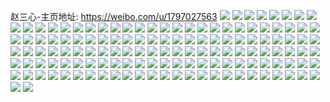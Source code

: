 赵三心-主页地址: https://weibo.com/u/1797027563 
![](https://wx4.sinaimg.cn/mw2000/6b1c76ebgy1h98e5v0oztj20n00uxq4s.jpg) 
![](https://wx4.sinaimg.cn/mw2000/6b1c76ebgy1h98e5vah06j20n00e7my5.jpg) 
![](https://wx4.sinaimg.cn/mw2000/6b1c76ebgy1h962s08ogdj235s2jt1l1.jpg) 
![](https://wx4.sinaimg.cn/mw2000/6b1c76ebgy1h962s4jggzj235s2q17wl.jpg) 
![](https://wx4.sinaimg.cn/mw2000/6b1c76ebgy1h962rwy3hmj235s2vy4qt.jpg) 
![](https://wx4.sinaimg.cn/mw2000/6b1c76ebgy1h95tdqcggtj228f28f1kx.jpg) 
![](https://wx4.sinaimg.cn/mw2000/6b1c76ebgy1h95tdp68mhj22c02c07wh.jpg) 
![](https://wx4.sinaimg.cn/mw2000/6b1c76ebgy1h9b4v3dsxpj237k37knph.jpg) 
![](https://wx4.sinaimg.cn/mw2000/6b1c76ebgy1h9b4uv1556j219i1ookfi.jpg) 
![](https://wx4.sinaimg.cn/mw2000/6b1c76ebgy1h9b4v5jnrtj226q2wz1kx.jpg) 
![](https://wx4.sinaimg.cn/mw2000/6b1c76ebgy1h9b4v6is9yj220j2d5dxn.jpg) 
![](https://wx4.sinaimg.cn/mw2000/6b1c76ebgy1h9b4vdxvpcj237k37k1l2.jpg) 
![](https://wx4.sinaimg.cn/mw2000/6b1c76ebgy1h8h4u3gzuyj20n013jgpv.jpg) 
![](https://wx4.sinaimg.cn/mw2000/6b1c76ebgy1h896yx2n1dj20mz0lu426.jpg) 
![](https://wx4.sinaimg.cn/mw2000/6b1c76ebgy1h7udud3g09j22c03407wi.jpg) 
![](https://wx4.sinaimg.cn/mw2000/6b1c76ebgy1h7tgm9od6hj21o0280hdt.jpg) 
![](https://wx4.sinaimg.cn/mw2000/6b1c76ebgy1h7tg7keiuqj21o0280npd.jpg) 
![](https://wx4.sinaimg.cn/mw2000/6b1c76ebgy1h7td1d4du6j21db21zhdt.jpg) 
![](https://wx4.sinaimg.cn/mw2000/6b1c76ebgy1h7td1hkl4fj237k4tcu15.jpg) 
![](https://wx4.sinaimg.cn/mw2000/6b1c76ebgy1h7td1lmrrvj22y74fanpk.jpg) 
![](https://wx4.sinaimg.cn/mw2000/6b1c76ebgy1h7td1sjwl2j237k4tc7wq.jpg) 
![](https://wx4.sinaimg.cn/mw2000/6b1c76ebgy1h7td1u5a7oj223t23ue82.jpg) 
![](https://wx4.sinaimg.cn/mw2000/6b1c76ebgy1h7td1bnp0qj237k4tcu15.jpg) 
![](https://wx4.sinaimg.cn/mw2000/6b1c76ebgy1h7k3hfezivj22c02c0x6p.jpg) 
![](https://wx4.sinaimg.cn/mw2000/6b1c76ebgy1h7hjqrcql3j237k4tckjv.jpg) 
![](https://wx4.sinaimg.cn/mw2000/6b1c76ebgy1h7hjqmi2lpj237k4tcu18.jpg) 
![](https://wx4.sinaimg.cn/mw2000/6b1c76ebgy1h7hjqvidnkj237k4tcqve.jpg) 
![](https://wx4.sinaimg.cn/mw2000/6b1c76ebgy1h7hjr6uqkqj24tc37k1l9.jpg) 
![](https://wx4.sinaimg.cn/mw2000/6b1c76ebgy1h7hjqz45d9j237k4tcu16.jpg) 
![](https://wx4.sinaimg.cn/mw2000/6b1c76ebgy1h7hjr2zunpj237k4tc7wr.jpg) 
![](https://wx4.sinaimg.cn/mw2000/6b1c76ebgy1h7fngb8rhjj21e71ux4o6.jpg) 
![](https://wx4.sinaimg.cn/mw2000/6b1c76ebgy1h7fndrl13zj21f71w9wit.jpg) 
![](https://wx4.sinaimg.cn/mw2000/6b1c76ebgy1h7fndvquduj21gd1xub1i.jpg) 
![](https://wx4.sinaimg.cn/mw2000/6b1c76ebgy1h7b4rvcqgdj21ei1eiadf.jpg) 
![](https://wx4.sinaimg.cn/mw2000/6b1c76ebgy1h7b4soc3m7j21ei1eityu.jpg) 
![](https://wx4.sinaimg.cn/mw2000/6b1c76ebgy1h7b4szxaaaj21ei1eix11.jpg) 
![](https://wx4.sinaimg.cn/mw2000/6b1c76ebgy1h7b4tctfnlj21ei1eiau6.jpg) 
![](https://wx4.sinaimg.cn/mw2000/6b1c76ebgy1h77g3mq3e0j237k4tce89.jpg) 
![](https://wx4.sinaimg.cn/mw2000/6b1c76ebgy1h77g3j1nk6j237k4tc1l6.jpg) 
![](https://wx4.sinaimg.cn/mw2000/6b1c76ebgy1h77g3p5195j22mp2ke4qq.jpg) 
![](https://wx4.sinaimg.cn/mw2000/6b1c76ebgy1h77g7rx35aj237k4tc7wl.jpg) 
![](https://wx4.sinaimg.cn/mw2000/6b1c76ebgy1h77g3z97o4j237k4tcnpl.jpg) 
![](https://wx4.sinaimg.cn/mw2000/6b1c76ebgy1h78v1qsj1pj237k4tche1.jpg) 
![](https://wx4.sinaimg.cn/mw2000/6b1c76ebgy1h72r0fhjokj22c02c0jvj.jpg) 
![](https://wx4.sinaimg.cn/mw2000/6b1c76ebgy1h72r0wg4rdj237k4tcu15.jpg) 
![](https://wx4.sinaimg.cn/mw2000/6b1c76ebgy1h72r0jj9tkj21o01o0wim.jpg) 
![](https://wx4.sinaimg.cn/mw2000/6b1c76ebgy1h72r16aujlj237k4tce8a.jpg) 
![](https://wx4.sinaimg.cn/mw2000/6b1c76ebgy1h72r1le7xrj24tc37knpl.jpg) 
![](https://wx4.sinaimg.cn/mw2000/6b1c76ebgy1h72r1bdqv5j21o0280u0x.jpg) 
![](https://wx4.sinaimg.cn/mw2000/6b1c76ebgy1h6t9u09kkpj22c02c0txp.jpg) 
![](https://wx4.sinaimg.cn/mw2000/6b1c76ebgy1h6t9u8a927j20sg1z4wvm.jpg) 
![](https://wx4.sinaimg.cn/mw2000/6b1c76ebgy1h6t9ug9mgvj223u35sqv8.jpg) 
![](https://wx4.sinaimg.cn/mw2000/6b1c76ebgy1h6ns3p55vzj219c16onjq.jpg) 
![](https://wx4.sinaimg.cn/mw2000/6b1c76ebgy1h6ns62j3wgj21nz1nzdnp.jpg) 
![](https://wx4.sinaimg.cn/mw2000/6b1c76ebgy1h6j8defoqjj22c02c0npd.jpg) 
![](https://wx4.sinaimg.cn/mw2000/6b1c76ebgy1h6frir9h1lj237k4tcnpl.jpg) 
![](https://wx4.sinaimg.cn/mw2000/6b1c76ebgy1h6a37u730jj2170170k65.jpg) 
![](https://wx4.sinaimg.cn/mw2000/6b1c76ebgy1h62w8m1e1uj20ps12otgw.jpg) 
![](https://wx4.sinaimg.cn/mw2000/6b1c76ebgy1h62w8swf7uj20y31f4dt3.jpg) 
![](https://wx4.sinaimg.cn/mw2000/6b1c76ebgy1h62w8i5jubj212v1mae1g.jpg) 
![](https://wx4.sinaimg.cn/mw2000/6b1c76ebgy1h62w8xkr59j20pd122aha.jpg) 
![](https://wx4.sinaimg.cn/mw2000/6b1c76ebgy1h62w9l7hlyj221t32q7wl.jpg) 
![](https://wx4.sinaimg.cn/mw2000/6b1c76ebgy1h62w8a9ptyj21340q3dw7.jpg) 
![](https://wx4.sinaimg.cn/mw2000/6b1c76ebgy1h5xebgnovgj20jx071dfu.jpg) 
![](https://wx4.sinaimg.cn/mw2000/6b1c76ebgy1h5vrqus5hhj235s35sqgq.jpg) 
![](https://wx4.sinaimg.cn/mw2000/6b1c76ebgy1h5vrvpndhdj235s35sx6t.jpg) 
![](https://wx4.sinaimg.cn/mw2000/6b1c76ebgy1h5vryizi0tj223u35s795.jpg) 
![](https://wx4.sinaimg.cn/mw2000/6b1c76ebgy1h5vrr3ruyjj24tc37k1l6.jpg) 
![](https://wx4.sinaimg.cn/mw2000/6b1c76ebgy1h5vrqob16rj223u35sgrr.jpg) 
![](https://wx4.sinaimg.cn/mw2000/6b1c76ebgy1h5vrrge2q9j24tc37k4qq.jpg) 
![](https://wx4.sinaimg.cn/mw2000/6b1c76ebgy1h5usj0j3syj235s35rkjq.jpg) 
![](https://wx4.sinaimg.cn/mw2000/6b1c76ebgy1h5usukkr0bj24tc37kwyt.jpg) 
![](https://wx4.sinaimg.cn/mw2000/6b1c76ebgy1h5usjpg69zj235s35s1jy.jpg) 
![](https://wx4.sinaimg.cn/mw2000/6b1c76ebgy1h5ut5cfvu0j237k37k1kx.jpg) 
![](https://wx4.sinaimg.cn/mw2000/6b1c76ebgy1h5usheefvvj237k37k1kx.jpg) 
![](https://wx4.sinaimg.cn/mw2000/6b1c76ebgy1h5usjqw1xgj22c02kme6l.jpg) 
![](https://wx4.sinaimg.cn/mw2000/6b1c76ebgy1h5ut46ez5wj223u35skjn.jpg) 
![](https://wx4.sinaimg.cn/mw2000/6b1c76ebgy1h5usi1qwrej223u35swks.jpg) 
![](https://wx4.sinaimg.cn/mw2000/6b1c76ebgy1h5usu2rbhdj237k37ku12.jpg) 
![](https://wx4.sinaimg.cn/mw2000/6b1c76ebgy1h5ut8xgcxtj223u2lt45g.jpg) 
![](https://wx4.sinaimg.cn/mw2000/6b1c76ebgy1h5qcehpk41j237k4tchdu.jpg) 
![](https://wx4.sinaimg.cn/mw2000/6b1c76ebgy1h5qci2m428j237k4tc1l6.jpg) 
![](https://wx4.sinaimg.cn/mw2000/6b1c76ebgy1h5qchwgbh0j24tc37k4qy.jpg) 
![](https://wx4.sinaimg.cn/mw2000/6b1c76ebgy1h5qcf3hbz1j237k4tchdu.jpg) 
![](https://wx4.sinaimg.cn/mw2000/6b1c76ebgy1h5mx11yecuj22dc35s4qq.jpg) 
![](https://wx4.sinaimg.cn/mw2000/6b1c76ebgy1h5mx1jrziqj22dc35shdv.jpg) 
![](https://wx4.sinaimg.cn/mw2000/6b1c76ebgy1h5mx1f5dazj22dc35snpf.jpg) 
![](https://wx4.sinaimg.cn/mw2000/6b1c76ebgy1h5mx18uzujj22dc35skjn.jpg) 
![](https://wx4.sinaimg.cn/mw2000/6b1c76ebgy1h5jcfstzyij21dx1md4qp.jpg) 
![](https://wx4.sinaimg.cn/mw2000/6b1c76ebgy1h5jc2zruo1j21g41g47ri.jpg) 
![](https://wx4.sinaimg.cn/mw2000/6b1c76ebgy1h55hvupyogj20u00u0jug.jpg) 
![](https://wx4.sinaimg.cn/mw2000/6b1c76ebgy1h55hvudit4j20u00u0juc.jpg) 
![](https://wx4.sinaimg.cn/mw2000/6b1c76ebgy1h4zr8yauhsj20sg1s07t9.jpg) 
![](https://wx4.sinaimg.cn/mw2000/6b1c76ebgy1h4zr8pb0xtj22pk4tce88.jpg) 
![](https://wx4.sinaimg.cn/mw2000/6b1c76ebgy1h4zr9lyqmkj20sg4547wi.jpg) 
![](https://wx4.sinaimg.cn/mw2000/6b1c76ebgy1h4zr3jzfktj20sg1c0h0s.jpg) 
![](https://wx4.sinaimg.cn/mw2000/6b1c76ebgy1h4zrbmfbkgj22pk4tche1.jpg) 
![](https://wx4.sinaimg.cn/mw2000/6b1c76ebgy1h4zrboighvj20sg1s0h92.jpg) 
![](https://wx4.sinaimg.cn/mw2000/6b1c76ebgy1h4zr5nszkkj20sg5m9e82.jpg) 
![](https://wx4.sinaimg.cn/mw2000/6b1c76ebgy1h4zry4wxqxj24tc37kqvd.jpg) 
![](https://wx4.sinaimg.cn/mw2000/6b1c76ebgy1h4zryae4y5j20sg478qv5.jpg) 
![](https://wx4.sinaimg.cn/mw2000/6b1c76ebgy1h4zryow5crj20sg59mu0x.jpg) 
![](https://wx4.sinaimg.cn/mw2000/6b1c76ebgy1h4zrzvvz4zj24tc2pkx6v.jpg) 
![](https://wx4.sinaimg.cn/mw2000/6b1c76ebgy1h4zrxuadjij20sg40lqv5.jpg) 
![](https://wx4.sinaimg.cn/mw2000/6b1c76ebgy1h4x3vvk3k2j24tc37k7wr.jpg) 
![](https://wx4.sinaimg.cn/mw2000/6b1c76ebgy1h4x3vwfeg9j21ba0zgtcd.jpg) 
![](https://wx4.sinaimg.cn/mw2000/6b1c76ebgy1h4x3voztx2j24tc37knpn.jpg) 
![](https://wx4.sinaimg.cn/mw2000/6b1c76ebgy1h4x3w4fi64j22ps1j04fc.jpg) 
![](https://wx4.sinaimg.cn/mw2000/6b1c76ebgy1h4x3w33de4j24tc37knpm.jpg) 
![](https://wx4.sinaimg.cn/mw2000/6b1c76ebgy1h4x3wjxq9bj237k4tc1l6.jpg) 
![](https://wx4.sinaimg.cn/mw2000/6b1c76ebgy1h4oaoighbuj214p20chdt.jpg) 
![](https://wx4.sinaimg.cn/mw2000/6b1c76ebgy1h4oaoop6trj24tc2pk1l4.jpg) 
![](https://wx4.sinaimg.cn/mw2000/6b1c76ebgy1h4oaovpbq4j24tc2pk1l5.jpg) 
![](https://wx4.sinaimg.cn/mw2000/6b1c76ebgy1h4oaojflemj21am1am4qp.jpg) 
![](https://wx4.sinaimg.cn/mw2000/6b1c76ebgy1h4n0d5of0dj237k4tc4qx.jpg) 
![](https://wx4.sinaimg.cn/mw2000/6b1c76ebgy1h4mzj0sc8cj24tc37kqvd.jpg) 
![](https://wx4.sinaimg.cn/mw2000/6b1c76ebgy1h4n0edzkgmj237k4tckjs.jpg) 
![](https://wx4.sinaimg.cn/mw2000/6b1c76ebgy1h4mzxcghjnj237k37khdx.jpg) 
![](https://wx4.sinaimg.cn/mw2000/6b1c76ebgy1h4n016f905j237k37ke85.jpg) 
![](https://wx4.sinaimg.cn/mw2000/6b1c76ebgy1h4n0elz13hj237k4tce89.jpg) 
![](https://wx4.sinaimg.cn/mw2000/6b1c76ebgy1h4n0f3vhfyj237k4tc7wn.jpg) 
![](https://wx4.sinaimg.cn/mw2000/6b1c76ebgy1h4n0fuj0x1j237k37kkjq.jpg) 
![](https://wx4.sinaimg.cn/mw2000/6b1c76ebgy1h4n0gsky1tj24tc37khe1.jpg) 
![](https://wx4.sinaimg.cn/mw2000/6b1c76ebgy1h4n0i1772uj237k4tc1l2.jpg) 
![](https://wx4.sinaimg.cn/mw2000/6b1c76ebgy1h4n0irw1igj237k4tcx6t.jpg) 
![](https://wx4.sinaimg.cn/mw2000/6b1c76ebgy1h4n0jhyuxuj237k4tce86.jpg) 
![](https://wx4.sinaimg.cn/mw2000/6b1c76ebgy1h4jl2fx18vj20mz0eydiq.jpg) 
![](https://wx4.sinaimg.cn/mw2000/6b1c76ebgy1h3v4abu63oj21kv1kvnnh.jpg) 
![](https://wx4.sinaimg.cn/mw2000/6b1c76ebgy1h3v4agw0ebj21o02804qp.jpg) 
![](https://wx4.sinaimg.cn/mw2000/6b1c76ebgy1h3t17ed7nwj22c02c0hdt.jpg) 
![](https://wx4.sinaimg.cn/mw2000/6b1c76ebgy1h3qkutcomgj20kx0qfq8p.jpg) 
![](https://wx4.sinaimg.cn/mw2000/6b1c76ebgy1h3m26abxmfj21r0340b29.jpg) 
![](https://wx4.sinaimg.cn/mw2000/6b1c76ebgy1h3m25lpt6oj23401r07wh.jpg) 
![](https://wx4.sinaimg.cn/mw2000/6b1c76ebgy1h3m25kjrerj22c03407wi.jpg) 
![](https://wx4.sinaimg.cn/mw2000/6b1c76ebgy1h3m25mdoiqj21r0340tx3.jpg) 
